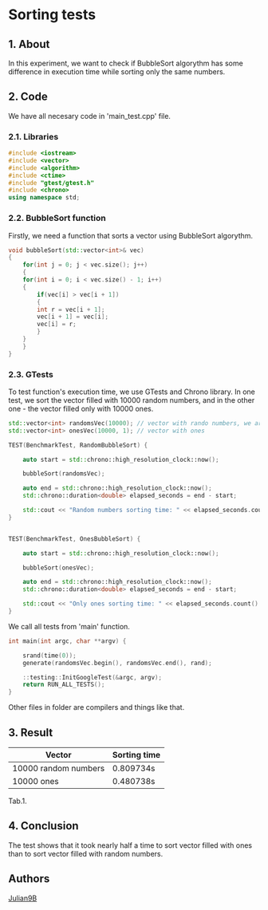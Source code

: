 # Sorting tests

## 1. About

In this experiment, we want to check if BubbleSort algorythm has some difference in execution time while sorting only the same numbers.

## 2. Code

We have all necesary code in 'main_test.cpp' file.

### 2.1. Libraries

```cpp
#include <iostream>
#include <vector>
#include <algorithm>
#include <ctime>
#include "gtest/gtest.h"
#include <chrono>
using namespace std;
```

### 2.2. BubbleSort function

Firstly, we need a function that sorts a vector using BubbleSort algorythm.

```cpp
void bubbleSort(std::vector<int>& vec)
{
    for(int j = 0; j < vec.size(); j++)
    {
	for(int i = 0; i < vec.size() - 1; i++)
	{
	    if(vec[i] > vec[i + 1])
	    {
		int r = vec[i + 1];
		vec[i + 1] = vec[i];
		vec[i] = r;
	    }
	}
    }
}
```

### 2.3. GTests

To test function's execution time, we use GTests and Chrono library. In one test, we sort the vector filled with 10000 random numbers, and in the other one - the vector filled only with 10000 ones.

```cpp
std::vector<int> randomsVec(10000); // vector with rando numbers, we are going to fill it later
std::vector<int> onesVec(10000, 1); // vector with ones

TEST(BenchmarkTest, RandomBubbleSort) {

    auto start = std::chrono::high_resolution_clock::now();

    bubbleSort(randomsVec);

    auto end = std::chrono::high_resolution_clock::now();
    std::chrono::duration<double> elapsed_seconds = end - start;

    std::cout << "Random numbers sorting time: " << elapsed_seconds.count() << "s\n";
}


TEST(BenchmarkTest, OnesBubbleSort) {

    auto start = std::chrono::high_resolution_clock::now();

    bubbleSort(onesVec);

    auto end = std::chrono::high_resolution_clock::now();
    std::chrono::duration<double> elapsed_seconds = end - start;

    std::cout << "Only ones sorting time: " << elapsed_seconds.count() << "s\n";
}
```

We call all tests from 'main' function.

```cpp
int main(int argc, char **argv) {

    srand(time(0));
    generate(randomsVec.begin(), randomsVec.end(), rand);

    ::testing::InitGoogleTest(&argc, argv);
    return RUN_ALL_TESTS();
}
```

Other files in folder are compilers and things like that.

## 3. Result

| Vector               | Sorting time |
| -------------------- | ------------ |
| 10000 random numbers | 0.809734s    |
| 10000 ones           | 0.480738s    |

Tab.1.

## 4. Conclusion

The test shows that it took nearly half a time to sort vector filled with ones than to sort vector filled with random numbers.

## Authors

[Julian9B](https://github.com/Julian9B)
